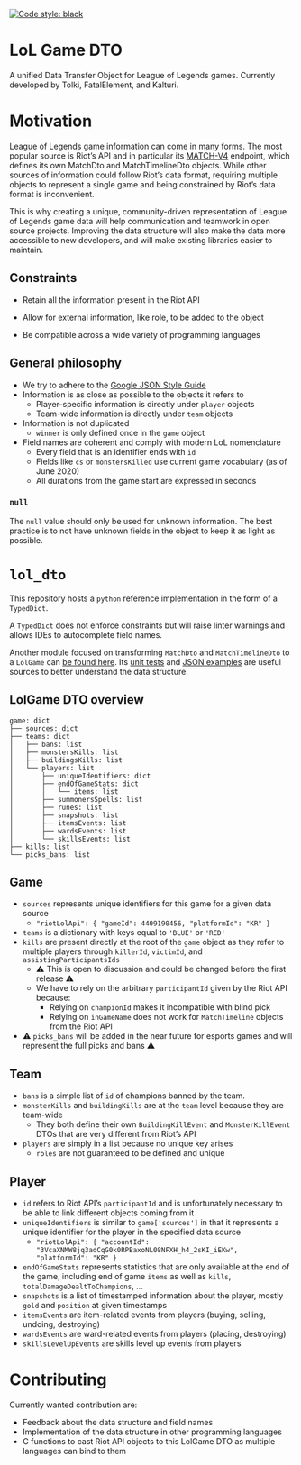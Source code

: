 [![Code style: black](https://img.shields.io/badge/code%20style-black-000000.svg)](https://github.com/psf/black)

# LoL Game DTO
A unified Data Transfer Object for League of Legends games. Currently developed by Tolki, FatalElement, and Kalturi.

# Motivation
League of Legends game information can come in many forms. The most popular source is Riot’s API and in particular its 
[MATCH-V4](https://developer.riotgames.com/apis#match-v4/) endpoint, which defines its own MatchDto 
and MatchTimelineDto objects. While other sources of information could follow Riot’s data format, requiring
 multiple objects to represent a single game and being constrained by Riot’s data format is inconvenient.

This is why creating a unique, community-driven representation of League of Legends game data will help communication
and teamwork in open source projects. Improving the data structure will also make the data more accessible to new 
developers, and will make existing libraries easier to maintain.

## Constraints
- Retain all the information present in the Riot API

- Allow for external information, like role, to be added to the object

- Be compatible across a wide variety of programming languages

## General philosophy
- We try to adhere to the [Google JSON Style Guide](https://google.github.io/styleguide/jsoncstyleguide.xml?showone=Property_Name_Format#Property_Name_Format)
- Information is as close as possible to the objects it refers to
    - Player-specific information is directly under `player` objects
    - Team-wide information is directly under `team` objects
- Information is not duplicated
    - `winner` is only defined once in the `game` object
- Field names are coherent and comply with modern LoL nomenclature
    - Every field that is an identifier ends with `id`
    - Fields like `cs` or `monstersKilled` use current game vocabulary (as of June 2020)
    - All durations from the game start are expressed in seconds

### `null` 
The `null` value should only be used for unknown information. The best practice is to not have unknown fields in
the object to keep it as light as possible.

# `lol_dto`
This repository hosts a `python` reference implementation in the form of a `TypedDict`.

A `TypedDict` does not enforce constraints but will raise linter warnings and allows IDEs to autocomplete field names.

Another module focused on  transforming `MatchDto` and `MatchTimelineDto` to a `LolGame` can 
[be found here](https://github.com/mrtolkien/riot_transmute). Its 
[unit tests](https://github.com/mrtolkien/riot_transmute/blob/master/riot_api_to_lol_dto/tests/test_riotwatcher_dto.py#L35) 
and [JSON examples](https://github.com/mrtolkien/riot_transmute/tree/master/examples)
 are useful sources to better understand the data structure.

## LolGame DTO overview
```
game: dict
├── sources: dict
├── teams: dict
│   ├── bans: list
│   ├── monstersKills: list
│   ├── buildingsKills: list
│   └── players: list
│       ├── uniqueIdentifiers: dict
│       ├── endOfGameStats: dict
│       │   └── items: list
│       ├── summonersSpells: list
│       ├── runes: list
│       ├── snapshots: list
│       ├── itemsEvents: list
│       ├── wardsEvents: list
│       └── skillsEvents: list
├── kills: list
└── picks_bans: list
```

## Game
- `sources` represents unique identifiers for this game for a given data source
    - `"riotLolApi": {
            "gameId": 4409190456,
            "platformId": "KR"
        }`
- `teams` is a dictionary with keys equal to `'BLUE'` or `'RED'`
- `kills` are present directly at the root of the `game` object as they refer to multiple players through 
`killerId`, `victimId`, and `assistingParticipantsIds`
    - ⚠ This is open to discussion and could be changed before the first release ⚠
    - We have to rely on the arbitrary `participantId` given by the Riot API because:
        - Relying on `championId` makes it incompatible with blind pick
        - Relying on `inGameName` does not work for `MatchTimeline` objects from the Riot API
- ⚠ `picks_bans` will be added in the near future for esports games and will represent the full picks and bans ⚠

## Team
- `bans` is a simple list of `id` of champions banned by the team.
- `monsterKills` and `buildingKills` are at the `team` level because they are team-wide
    - They both define their own `BuildingKillEvent` and `MonsterKillEvent` DTOs that are very different from Riot’s API
- `players` are simply in a list because no unique key arises
    - `roles` are not guaranteed to be defined and unique

## Player
- `id` refers to Riot API’s `participantId` and is unfortunately necessary to be able to link different objects coming
from it
- `uniqueIdentifiers` is similar to `game['sources']` in that it represents a unique identifier for the player in the
 specified data source
    - `"riotLolApi": {
                            "accountId": "3VcaXNMW8jq3adCqG0k0RPBaxoNL08NFXH_h4_2sKI_iEKw",
                            "platformId": "KR"
                        }`
- `endOfGameStats` represents statistics that are only available at the end of the game, including end of game `items` 
as well as `kills`, `totalDamageDealtToChampions`, ...
- `snapshots` is a list of timestamped information about the player, mostly `gold` and `position` at given timestamps
- `itemsEvents` are item-related events from players (buying, selling, undoing, destroying)
- `wardsEvents` are ward-related events from players (placing, destroying)
- `skillsLevelUpEvents` are skills level up events from players

# Contributing
Currently wanted contribution are:
- Feedback about the data structure and field names
- Implementation of the data structure in other programming languages
- C functions to cast Riot API objects to this LolGame DTO as multiple languages can bind to them

